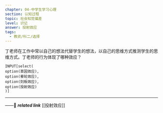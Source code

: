 ```yaml
---
chapter: 04-中学生学习心理
section: 认知过程
topic: 社会知觉偏差
level: 识记
answer: 投射效应
tags:
  - 教资/科二/选择
---
```


丁老师在工作中常以自己的想法代替学生的想法，以自己的思维方式推测学生的思维方式。丁老师的行为体现了哪种效应？

```meta-bind
INPUT[select(
option(首因效应),
option(晕轮效应),
option(刻板效应),
option(投射效应)
)]
```

---
——🔗 ***related link*** [[投射效应]]